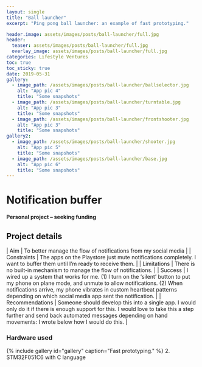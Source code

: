```yaml
---
layout: single
title: "Ball launcher"
excerpt: "Ping pong ball launcher: an example of fast prototyping."

header.image: assets/images/posts/ball-launcher/full.jpg
header:
  teaser: assets/images/posts/ball-launcher/full.jpg
  overlay_image: assets/images/posts/ball-launcher/full.jpg
categories: Lifestyle Ventures
toc: true
toc_sticky: true
date: 2019-05-31
gallery:
  - image_path: /assets/images/posts/ball-launcher/ballselector.jpg
    alt: "App pic 4"
    title: "Some snapshots"
  - image_path: /assets/images/posts/ball-launcher/turntable.jpg
    alt: "App pic 3"
    title: "Some snapshots"
  - image_path: /assets/images/posts/ball-launcher/frontshooter.jpg
    alt: "App pic 3"
    title: "Some snapshots"
gallery2:
  - image_path: /assets/images/posts/ball-launcher/shooter.jpg
    alt: "App pic 5"
    title: "Some snapshots"
  - image_path: /assets/images/posts/ball-launcher/base.jpg
    alt: "App pic 6"
    title: "Some snapshots"
---
```


# Notification buffer
**Personal project – seeking funding**

## Project details


| Aim  | To better manage the flow of notifications from my social media  |
| Constraints  | The apps on the Playstore just mute notifications completely. I want to buffer them until I’m ready to receive them.  |
| Limitations  | There is no built-in mechanism to manage the flow of notifications.  |
| Success  | I wired up a system that works for me. (1)	I turn on the ‘silent’ button to put my phone on plane mode, and unmute to allow notifications. (2)	When notifications arrive, my phone vibrates in custom heartbeat patterns depending on which social media app sent the notification. |
| Recommendations  | Someone should develop this into a single app. I would only do it if there is enough support for this. I would love to take this a step further and send back automated messages depending on hand movements: I wrote below how I would do this. |


### Hardware used
{% include gallery id="gallery" caption="Fast prototyping." %}
2. STM32F051C6 with C language
